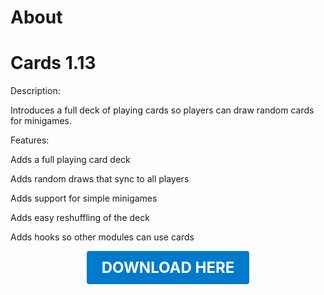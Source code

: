 # About

# Cards 1.13

Description:

Introduces a full deck of playing cards so players can draw random cards for minigames.

Features:

Adds a full playing card deck

Adds random draws that sync to all players

Adds support for simple minigames

Adds easy reshuffling of the deck

Adds hooks so other modules can use cards

<p align="center"><a href="https://github.com/LiliaFramework/Modules/raw/refs/heads/gh-pages/cards.zip" style="display:inline-block;padding:12px 24px;font-size:1.5rem;font-weight:bold;text-decoration:none;color:#fff;background-color:#007acc;border-radius:4px;">DOWNLOAD HERE</a></p>